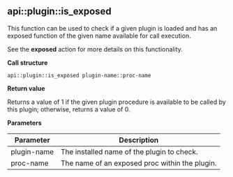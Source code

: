 ## api\::plugin::is_exposed

This function can be used to check if a given plugin is loaded and has an
exposed function of the given name available for call execution.

See the **exposed** action for more details on this functionality.

**Call structure**

`api::plugin::is_exposed plugin-name::proc-name`

**Return value**

Returns a value of 1 if the given plugin procedure is available to be
called by this plugin; otherwise, returns a value of 0.

**Parameters**

| Parameter | Description |
| - | - |
| plugin-name | The installed name of the plugin to check. |
| proc-name | The name of an exposed proc within the plugin. |
